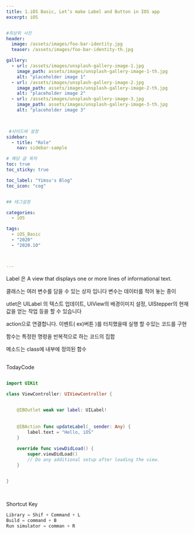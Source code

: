```yaml
---
title: 1.iOS Basic, Let’s make Label and Button in IOS app
excerpt: iOS


#최상위 사진
header:
  image: /assets/images/foo-bar-identity.jpg
  teaser: /assets/images/foo-bar-identity-th.jpg

gallery:
  - url: /assets/images/unsplash-gallery-image-1.jpg
    image_path: assets/images/unsplash-gallery-image-1-th.jpg
    alt: "placeholder image 1"
  - url: /assets/images/unsplash-gallery-image-2.jpg
    image_path: assets/images/unsplash-gallery-image-2-th.jpg
    alt: "placeholder image 2"
  - url: /assets/images/unsplash-gallery-image-3.jpg
    image_path: assets/images/unsplash-gallery-image-3-th.jpg
    alt: "placeholder image 3"
    


 #사이드바 설정 
sidebar:
  - title: "Role"
    nav: sidebar-sample

# 해당 글 목차
toc: true
toc_sticky: true

toc_label: "Yimsu's Blog"
toc_icon: "cog"


## 테그설정

categories:
  - iOS

tags:
  - iOS_Basic
  - "2020"
  - "2020.10"



---
```



Label 은  A view that displays one or more lines of informational text.  

클래스는 여러 변수를 담을 수 있는 상자 입니다
변수는 데이터를 적어 놓는 종이 


utlet은 UILabel 의 텍스트 업데이트, UIView의 배경이미지 설정, UIStepper의 현재값을 얻는 작업 등을 할 수 있습니다

action으로 연결합니다. 이벤트( ex)버튼 )를 터치했을때 실행 할 수있는 코드를 구현

함수는 특정한 명령을 반복적으로 하는 코드의 집합

메소드는 class에 내부에 정의된 함수


<br/>
TodayCode
<br/>

``` swift

import UIKit

class ViewController: UIViewController {

    
    @IBOutlet weak var label: UILabel!
    
    
    @IBAction func updateLabel(_ sender: Any) {
        label.text = "Hello, iOS"
    }
    
    override func viewDidLoad() {
        super.viewDidLoad()
        // Do any additional setup after loading the view.
    }


}

```

<br/>

Shortcut Key
<br/>

``` c
Library = Shif + Command + L
Build = command + B
Run simulator = comman + R
``` 
